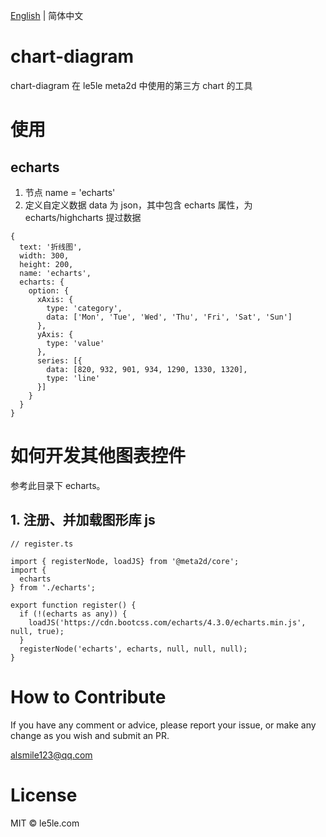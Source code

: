 [English](./README.md) | 简体中文

# chart-diagram

chart-diagram 在 le5le meta2d 中使用的第三方 chart 的工具

# 使用

## echarts

1. 节点 name = 'echarts'
2. 定义自定义数据 data 为 json，其中包含 echarts 属性，为 echarts/highcharts 提过数据

```
{
  text: '折线图',
  width: 300,
  height: 200,
  name: 'echarts',
  echarts: {
    option: {
      xAxis: {
        type: 'category',
        data: ['Mon', 'Tue', 'Wed', 'Thu', 'Fri', 'Sat', 'Sun']
      },
      yAxis: {
        type: 'value'
      },
      series: [{
        data: [820, 932, 901, 934, 1290, 1330, 1320],
        type: 'line'
      }]
    }
  }
}
```

# 如何开发其他图表控件

参考此目录下 echarts。

## 1. 注册、并加载图形库 js

```
// register.ts

import { registerNode, loadJS} from '@meta2d/core';
import {
  echarts
} from './echarts';

export function register() {
  if (!(echarts as any)) {
    loadJS('https://cdn.bootcss.com/echarts/4.3.0/echarts.min.js', null, true);
  }
  registerNode('echarts', echarts, null, null, null);
}
```

# How to Contribute

If you have any comment or advice, please report your issue, or make any change as you wish and submit an PR.

alsmile123@qq.com

# License

MIT © le5le.com
